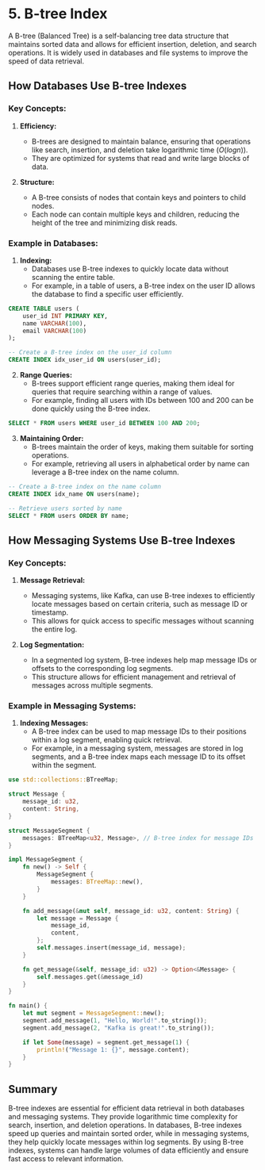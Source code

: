 # 5. B-tree Index

A B-tree (Balanced Tree) is a self-balancing tree data structure that maintains sorted data and allows for efficient insertion, deletion, and search operations. It is widely used in databases and file systems to improve the speed of data retrieval.

## How Databases Use B-tree Indexes

### Key Concepts:

1. **Efficiency:**

   - B-trees are designed to maintain balance, ensuring that operations like search, insertion, and deletion take logarithmic time ($O(log n)$).
   - They are optimized for systems that read and write large blocks of data.

2. **Structure:**
   - A B-tree consists of nodes that contain keys and pointers to child nodes.
   - Each node can contain multiple keys and children, reducing the height of the tree and minimizing disk reads.

### Example in Databases:

1. **Indexing:**
   - Databases use B-tree indexes to quickly locate data without scanning the entire table.
   - For example, in a table of users, a B-tree index on the user ID allows the database to find a specific user efficiently.

```sql
CREATE TABLE users (
    user_id INT PRIMARY KEY,
    name VARCHAR(100),
    email VARCHAR(100)
);

-- Create a B-tree index on the user_id column
CREATE INDEX idx_user_id ON users(user_id);
```

2. **Range Queries:**
   - B-trees support efficient range queries, making them ideal for queries that require searching within a range of values.
   - For example, finding all users with IDs between 100 and 200 can be done quickly using the B-tree index.

```sql
SELECT * FROM users WHERE user_id BETWEEN 100 AND 200;
```

3. **Maintaining Order:**
   - B-trees maintain the order of keys, making them suitable for sorting operations.
   - For example, retrieving all users in alphabetical order by name can leverage a B-tree index on the name column.

```sql
-- Create a B-tree index on the name column
CREATE INDEX idx_name ON users(name);

-- Retrieve users sorted by name
SELECT * FROM users ORDER BY name;
```

## How Messaging Systems Use B-tree Indexes

### Key Concepts:

1. **Message Retrieval:**

   - Messaging systems, like Kafka, can use B-tree indexes to efficiently locate messages based on certain criteria, such as message ID or timestamp.
   - This allows for quick access to specific messages without scanning the entire log.

2. **Log Segmentation:**
   - In a segmented log system, B-tree indexes help map message IDs or offsets to the corresponding log segments.
   - This structure allows for efficient management and retrieval of messages across multiple segments.

### Example in Messaging Systems:

1. **Indexing Messages:**
   - A B-tree index can be used to map message IDs to their positions within a log segment, enabling quick retrieval.
   - For example, in a messaging system, messages are stored in log segments, and a B-tree index maps each message ID to its offset within the segment.

```rust
use std::collections::BTreeMap;

struct Message {
    message_id: u32,
    content: String,
}

struct MessageSegment {
    messages: BTreeMap<u32, Message>, // B-tree index for message IDs
}

impl MessageSegment {
    fn new() -> Self {
        MessageSegment {
            messages: BTreeMap::new(),
        }
    }

    fn add_message(&mut self, message_id: u32, content: String) {
        let message = Message {
            message_id,
            content,
        };
        self.messages.insert(message_id, message);
    }

    fn get_message(&self, message_id: u32) -> Option<&Message> {
        self.messages.get(&message_id)
    }
}

fn main() {
    let mut segment = MessageSegment::new();
    segment.add_message(1, "Hello, World!".to_string());
    segment.add_message(2, "Kafka is great!".to_string());

    if let Some(message) = segment.get_message(1) {
        println!("Message 1: {}", message.content);
    }
}
```

## Summary

B-tree indexes are essential for efficient data retrieval in both databases and messaging systems. They provide logarithmic time complexity for search, insertion, and deletion operations. In databases, B-tree indexes speed up queries and maintain sorted order, while in messaging systems, they help quickly locate messages within log segments. By using B-tree indexes, systems can handle large volumes of data efficiently and ensure fast access to relevant information.
